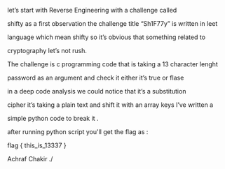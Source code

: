 let’s start with Reverse Engineering with a challenge called

shifty as a first observation the challenge title “Sh1F77y” is written in leet

language which mean shifty so it’s obvious that something related to

cryptography let’s not rush.

The challenge is c programming code that is taking a 13 character lenght

password as an argument and check it either it’s true or flase

in a deep code analysis we could notice that it’s a substitution

cipher it’s taking a plain text and shift it with an array keys I’ve written a

simple python code to break it .

after running python script you'll get the flag as :

flag { this_is_13337 }

Achraf Chakir ./ 


